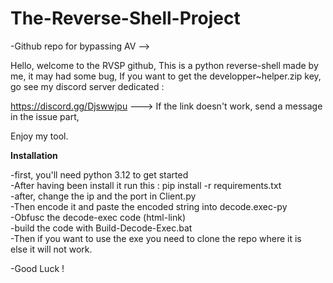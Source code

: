 # The-Reverse-Shell-Project
-Github repo for bypassing AV -->

Hello, welcome to the RVSP github,
This is a python reverse-shell made by me, it may had some bug,
If you want to get the developper~helper.zip key, go see my discord server dedicated :

https://discord.gg/Djswwjpu ---> If the link doesn't work, send a message in the issue part,

Enjoy my tool.

<b>Installation</b>

-first, you'll need python 3.12 to get started <br>
-After having been install it run this : pip install -r requirements.txt <br>
-after, change the ip and the port in Client.py <br>
-Then encode it and paste the encoded string into decode.exec-py <br>
-Obfusc the decode-exec code (html-link) <br>
-build the code with Build-Decode-Exec.bat <br>
-Then if you want to use the exe you need to clone the repo where it is <br>
else it will not work. <br>

-Good Luck ! 
